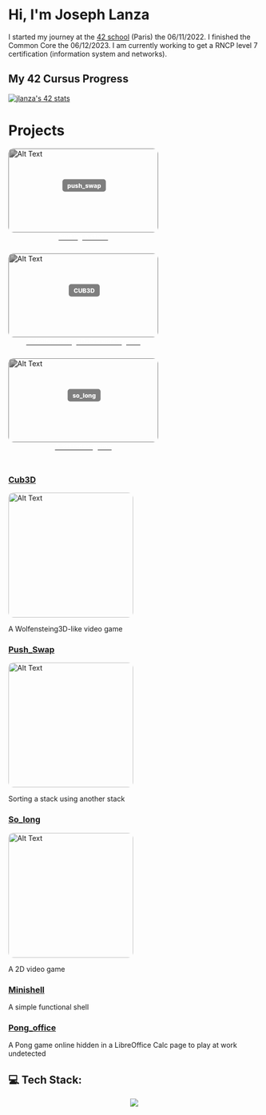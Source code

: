 # Hi, I'm Joseph Lanza
I started my journey at the [42 school](https://github.com/42Paris) (Paris) the 06/11/2022. I finished the Common Core the 06/12/2023. I am currently working to get a RNCP level 7 certification (information system and networks).

## My 42 Cursus Progress 
[![jlanza's 42 stats](https://badge.mediaplus.ma/darkblue/jlanza?1337Badge=off&UM6P=off)](https://github.com/oakoudad/badge42)

# Projects

<style>
.static-gif,
.hover-gif {
  display: block;
  width: 300px;
  height: 168px;
  border-radius: 10px;
  transition: opacity 0.3s ease;
  transition: transform 0.5s;
}
.static-gif {
  filter: grayscale(100%) brightness(70%);
}
.hover-gif {
  opacity: 0;
  position: absolute;
  top: 0;
  left: 0;
}
.gif-text {
  position: absolute;
  top: 40%;
  left: 46%;
  transform: translate(-50%, -50%);
  background-color: rgba(0, 0, 0, 0.5);
  color: white;
  font-weight: 800;
  padding: 5px 10px;
  border-radius: 5px;
  font-size: 12px;
  opacity: 1;
  transition: opacity 0.3s ease, transform 0.5s;
}
.gif-container:hover .hover-gif {
  opacity: 1;
  transform: scale(1.1) translateY(10px); 
}
.gif-container:hover .static-gif {
  opacity: 0;
  transform: scale(1.1) translateY(10px); 
}
.gif-container:hover .gif-text {
  opacity: 1;
  transform: translate(-50%, -200%);
}
.undertext {
  color: white;
  text-align: center;
  width: 300px;
  opacity: 1;
  transition: opacity 0.3s ease, transform 0.1s ease;
}
.gif-container:hover .undertext {
  transform: translateY(-5px);
  opacity: 0;
}
.spacer {
  width: 330px;
  height: 210px;
  display: inline-block;
}
.gif-container{
  width: 300px;
  position: relative;
  left: 0px;
}
</style>

<div class="spacer">
    <a href="url_to_destination" class="gif-container">
        <img src="./push_swap.gif" alt="Alt Text" class="static-gif"/>
        <img src="./push_swap.gif" alt="Alt Text" class="hover-gif"/>
        <span class="gif-text">push_swap</span>
        <div class="undertext">Sorting a stack</div>
    </a>
</div>
<div class="spacer">
    <a href="url_to_destination" class="gif-container">
        <img src="./cub3d.gif" alt="Alt Text" class="static-gif"/>
        <img src="./cub3d.gif" alt="Alt Text" class="hover-gif"/>
        <span class="gif-text">CUB3D</span>
        <div class="undertext">A Wolfensteing3D-like video game</div>
    </a>
</div>
<div class="spacer">
    <a href="url_to_destination" class="gif-container">
        <img src="./so_long.gif" alt="Alt Text" class="static-gif"/>
        <img src="./so_long.gif" alt="Alt Text" class="hover-gif"/>
        <span class="gif-text">so_long</span>
        <div class="undertext">A 2D video game</div>
    </a>
</div>





### [Cub3D](https://github.com/lanzaj/cub3d)
<a href="https://github.com/lanzaj/so_long">
  <img src="./cub3d.gif" alt="Alt Text" style="width:250px; border-radius: 10px;">
</a>

A Wolfensteing3D-like video game

### [Push_Swap](https://github.com/lanzaj/push_swap)
<a href="https://github.com/lanzaj/so_long">
  <img src="./push_swap.gif" alt="Alt Text" style="width:250px; border-radius: 10px;">
</a>

Sorting a stack using another stack

### [So_long](https://github.com/lanzaj/so_long)
<a href="https://github.com/lanzaj/so_long">
  <img src="./so_long.gif" alt="Alt Text" style="width:250px; border-radius: 10px;">
</a>

A 2D video game

### [Minishell](https://github.com/lanzaj/minishell)
A simple functional shell

### [Pong_office](https://github.com/rertzer/ft_transcendence)
A Pong game online hidden in a LibreOffice Calc page to play at work undetected


## 💻 Tech Stack:

<p align="center">
    <a href="https://skillicons.dev">
    <img src="https://skillicons.dev/icons?i=c,cpp,cs,html,css,react,ts,docker,linux,bash,git,ocaml,python,&perline=50" />
    </a>
</p>

<!--
**lanzaj/lanzaj** is a ✨ _special_ ✨ repository because its `README.md` (this file) appears on your GitHub profile.

Here are some ideas to get you started:

- 🔭 I’m currently working on ...
- 🌱 I’m currently learning ...
- 👯 I’m looking to collaborate on ...
- 🤔 I’m looking for help with ...
- 💬 Ask me about ...
- 📫 How to reach me: ...
- ⚡ Fun fact: ...
-->
